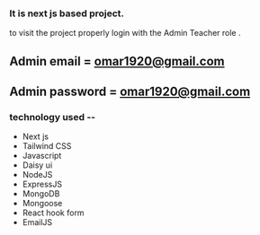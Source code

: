### It is next js based project. 
to visit the project properly login with the Admin Teacher role . 

## Admin email = omar1920@gmail.com
## Admin password = omar1920@gmail.com

### technology used -- 
- Next js 
- Tailwind CSS 
- Javascript 
- Daisy ui 
- NodeJS 
- ExpressJS 
- MongoDB 
- Mongoose
- React hook form 
- EmailJS 